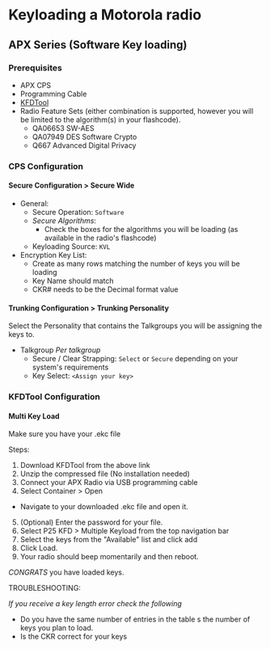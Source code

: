 # Keyloading a Motorola radio
## APX Series (Software Key loading)
### Prerequisites
- APX CPS 
- Programming Cable
- [KFDTool](https://github.com/omahacommsys/KFDtool/releases/latest)
- Radio Feature Sets (either combination is supported, however you will be limited to the algorithm(s) in your flashcode).
    - QA06653	SW-AES
    - QA07949	DES Software Crypto
    - Q667      Advanced Digital Privacy
### CPS Configuration
#### Secure Configuration > Secure Wide
- General:
    - Secure Operation: `Software`
    - *Secure Algorithms*:
        - Check the boxes for the algorithms you will be loading (as available in the radio's flashcode)
    - Keyloading Source: `KVL`
- Encryption Key List:
    - Create as many rows matching the number of keys you will be loading
    - Key Name should match
    - CKR# needs to be the Decimal format value
#### Trunking Configuration > Trunking Personality
Select the Personality that contains the Talkgroups you will be assigning the keys to.

- Talkgroup *Per talkgroup*
    - Secure / Clear Strapping: `Select` or `Secure` depending on your system's requirements
    - Key Select: `<Assign your key>`

### KFDTool Configuration
#### Multi Key Load
Make sure you have your .ekc file

Steps:

1. Download KFDTool from the above link
2. Unzip the compressed file (No installation needed)
3. Connect your APX Radio via USB programming cable
4. Select Container > Open
- Navigate to your downloaded .ekc file and open it. 
5. (Optional) Enter the password for your file.
6. Select P25 KFD > Multiple Keyload from the top navigation bar
7. Select the keys from the "Available" list and click add 
8. Click Load.
7. Your radio should beep momentarily and then reboot. 

*CONGRATS* you have loaded keys.

TROUBLESHOOTING:

*If you receive a key length error check the following* 

- Do you have the same number of entries in the table s the number of keys you plan to load. 
- Is the CKR correct for your keys 
